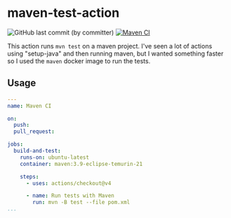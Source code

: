 # maven-test-action

![GitHub last commit (by committer)](https://img.shields.io/github/last-commit/jayllyz/setupWSL)
[![Maven CI](https://github.com/Jayllyz/maven-test-action/actions/workflows/maven.yml/badge.svg)](https://github.com/Jayllyz/maven-test-action/actions/workflows/maven.yml)

This action runs `mvn test` on a maven project.
I've seen a lot of actions using "setup-java" and then running maven, but I wanted something faster so I used the `maven` docker image to run the tests.

## Usage

```yaml
---
name: Maven CI

on:
  push:
  pull_request:

jobs:
  build-and-test:
    runs-on: ubuntu-latest
    container: maven:3.9-eclipse-temurin-21

    steps:
      - uses: actions/checkout@v4

      - name: Run tests with Maven
        run: mvn -B test --file pom.xml
...
```
